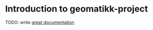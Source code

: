 # Introduction to geomatikk-project

TODO: write [great documentation](http://jacobian.org/writing/what-to-write/)
